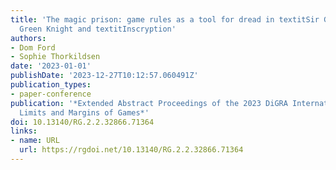 ```yaml
---
title: 'The magic prison: game rules as a tool for dread in textitSir Gawain and the
  Green Knight and textitInscryption'
authors:
- Dom Ford
- Sophie Thorkildsen
date: '2023-01-01'
publishDate: '2023-12-27T10:12:57.060491Z'
publication_types:
- paper-conference
publication: '*Extended Abstract Proceedings of the 2023 DiGRA International Conference:
  Limits and Margins of Games*'
doi: 10.13140/RG.2.2.32866.71364
links:
- name: URL
  url: https://rgdoi.net/10.13140/RG.2.2.32866.71364
---
```

